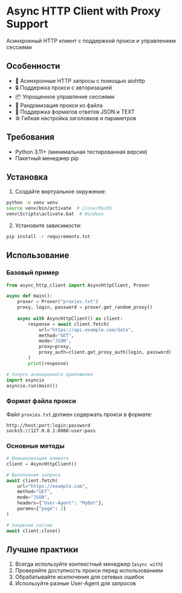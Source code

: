 # Async HTTP Client with Proxy Support

Асинхронный HTTP клиент с поддержкой прокси и управлением сессиями

## Особенности

- 🚀 Асинхронные HTTP запросы с помощью aiohttp
- 🔒 Поддержка прокси с авторизацией
- 📦 Упрощенное управление сессиями
- 🎲 Рандомизация прокси из файла
- 📄 Поддержка форматов ответов JSON и TEXT
- ⚙️ Гибкая настройка заголовков и параметров

## Требования

- Python 3.11+ (минимальная тестированная версия)
- Пакетный менеджер pip

## Установка

1. Создайте виртуальное окружение:
```bash
python -m venv venv
source venv/bin/activate  # Linux/MacOS
venv\Scripts\activate.bat  # Windows
```

2. Установите зависимости:
```bash
pip install -r requirements.txt
```

## Использование

### Базовый пример
```python
from async_http_client import AsyncHttpClient, Proxer

async def main():
    proxer = Proxer("proxies.txt")
    proxy, login, password = proxer.get_random_proxy()
    
    async with AsyncHttpClient() as client:
        response = await client.fetch(
            url="https://api.example.com/data",
            method="GET",
            mode="JSON",
            proxy=proxy,
            proxy_auth=client.get_proxy_auth(login, password)
        )
        print(response)

# Запуск асинхронного приложения
import asyncio
asyncio.run(main())
```

### Формат файла прокси
Файл `proxies.txt` должен содержать прокси в формате:
```
http://host:port:login:password
socks5://127.0.0.1:8080:user:pass
```

### Основные методы
```python
# Инициализация клиента
client = AsyncHttpClient()

# Выполнение запроса
await client.fetch(
    url="https://example.com",
    method="GET",
    mode="JSON",
    headers={"User-Agent": "MyBot"},
    params={"page": 2}
)

# Закрытие сессии
await client.close()
```

## Лучшие практики
1. Всегда используйте контекстный менеджер (`async with`)
2. Проверяйте доступность прокси перед использованием
3. Обрабатывайте исключения для сетевых ошибок
4. Используйте разные User-Agent для запросов
